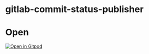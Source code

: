 # gitlab-commit-status-publisher

# Open

[![Open in Gitpod](https://gitpod.io/button/open-in-gitpod.svg)](https://gitpod.io/#https://github.com/epitaph-04/gitlab-commit-status-publisher)

